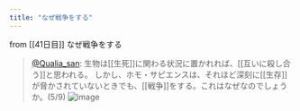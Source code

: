 ```yaml
---
title: "なぜ戦争をする"
---
```


from [[41日目]]
なぜ戦争をする
> [@Qualia_san](https://twitter.com/Qualia_san/status/1600139746113568768?s=20&t=LsKWK1DpZey1767ejIcZ9Q): 生物は[[生死]]に関わる状況に置かれれば、[[互いに殺し合う]]と思われる。
> しかし、ホモ・サピエンスは、それほど深刻に[[生存]]が脅かされていないときでも、[[戦争]]をする。これはなぜなのでしょうか。(5/9)
> ![image](https://pbs.twimg.com/media/FjTWACeUcAA0KiO.png)
